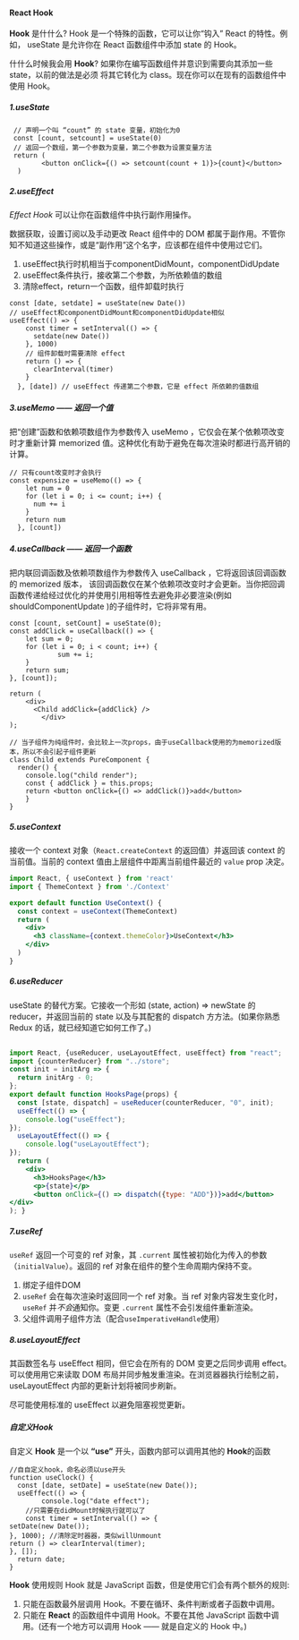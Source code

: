 #### React Hook

**Hook** 是什什么? Hook 是一个特殊的函数，它可以让你“钩入” React 的特性。例如， useState 是允许你在 React 函数组件中添加 state 的 Hook。

什什么时候我会⽤ **Hook**? 如果你在编写函数组件并意识到需要向其添加一些 state，以前的做法是必须 将其它转化为 class。现在你可以在现有的函数组件中使用 Hook。

##### 1.useState

```react
 // 声明一个叫 “count” 的 state 变量，初始化为0
 const [count, setcount] = useState(0)
 // 返回一个数组，第一个参数为变量，第二个参数为设置变量方法
 return (
 		<button onClick={() => setcount(count + 1)}>{count}</button>
  )
```

##### 2.useEffect

*Effect Hook* 可以让你在函数组件中执⾏副作⽤操作。

数据获取，设置订阅以及⼿动更改 React 组件中的 DOM 都属于副作⽤。不管你知不知道这些操作，或是“副作用”这个名字，应该都在组件中使用过它们。

1. useEffect执行时机相当于componentDidMount，componentDidUpdate
2. useEffect条件执行，接收第二个参数，为所依赖值的数组
3. 清除effect，return一个函数，组件卸载时执行

```react
const [date, setdate] = useState(new Date())
// useEffect和componentDidMount和componentDidUpdate相似
useEffect(() => {
    const timer = setInterval(() => {
      setdate(new Date())
    }, 1000)
    // 组件卸载时需要清除 effect 
    return () => {
      clearInterval(timer)
    }
  }, [date]) // useEffect 传递第二个参数，它是 effect 所依赖的值数组
```

##### 3.useMemo —— 返回一个值

把“创建”函数和依赖项数组作为参数传⼊ useMemo ，它仅会在某个依赖项改变时才重新计算 memorized 值。这种优化有助于避免在每次渲染时都进⾏高开销的计算。

```react
// 只有count改变时才会执行
const expensize = useMemo(() => {
    let num = 0
    for (let i = 0; i <= count; i++) {
      num += i
    }
    return num
  }, [count])
```

##### 4.useCallback —— 返回一个函数

把内联回调函数及依赖项数组作为参数传入 useCallback ，它将返回该回调函数的 memorized 版本， 该回调函数仅在某个依赖项改变时才会更新。当你把回调函数传递给经过优化的并使⽤引用相等性去避免非必要渲染(例如 shouldComponentUpdate )的⼦组件时，它将非常有用。

```react
const [count, setCount] = useState(0);
const addClick = useCallback(() => {
    let sum = 0;
    for (let i = 0; i < count; i++) {
			sum += i; 
    }
    return sum;
}, [count]);

return (
    <div>
      <Child addClick={addClick} />
		</div>
);

// 当子组件为纯组件时，会比较上一次props，由于useCallback使用的为memorized版本，所以不会引起子组件更新
class Child extends PureComponent {
  render() {
    console.log("child render");
    const { addClick } = this.props;
    return <button onClick={() => addClick()}>add</button>
	}
}
```

##### 5.useContext

接收一个 context 对象（`React.createContext` 的返回值）并返回该 context 的当前值。当前的 context 值由上层组件中距离当前组件最近的 `value` prop 决定。

```jsx
import React, { useContext } from 'react'
import { ThemeContext } from './Context'

export default function UseContext() {
  const context = useContext(ThemeContext)
  return (
    <div>
      <h3 className={context.themeColor}>UseContext</h3>
    </div>
  )
}
```

##### 6.useReducer

useState 的替代方案。它接收一个形如 (state, action) => newState 的 reducer，并返回当前的 state 以及与其配套的 dispatch ⽅方法。(如果你熟悉 Redux 的话，就已经知道它如何⼯作了。)

```jsx
 
import React, {useReducer, useLayoutEffect, useEffect} from "react";
import {counterReducer} from "../store";
const init = initArg => {
  return initArg - 0;
};
export default function HooksPage(props) {
  const [state, dispatch] = useReducer(counterReducer, "0", init);
  useEffect(() => {
    console.log("useEffect"); 
});
  useLayoutEffect(() => {
    console.log("useLayoutEffect"); 
});
  return (
    <div>
      <h3>HooksPage</h3>
      <p>{state}</p>
      <button onClick={() => dispatch({type: "ADD"})}>add</button>
</div>
); }
```

##### 7.useRef

`useRef` 返回一个可变的 ref 对象，其 `.current` 属性被初始化为传入的参数（`initialValue`）。返回的 ref 对象在组件的整个生命周期内保持不变。

1. 绑定子组件DOM
2. `useRef` 会在每次渲染时返回同一个 ref 对象。当 ref 对象内容发生变化时，`useRef` 并*不会*通知你。变更 `.current` 属性不会引发组件重新渲染。
3. 父组件调用子组件方法（配合`useImperativeHandle`使用）

##### 8.useLayoutEffect

其函数签名与 useEffect 相同，但它会在所有的 DOM 变更之后同步调用 effect。可以使⽤用它来读取 DOM 布局并同步触发重渲染。在浏览器器执⾏绘制之前， useLayoutEffect 内部的更新计划将被同步刷新。

尽可能使用标准的 useEffect 以避免阻塞视觉更新。



##### 自定义Hook

⾃定义 **Hook** 是一个以 **“use”** 开头，函数内部可以调⽤其他的 **Hook**的函数

```react
//⾃自定义hook，命名必须以use开头 
function useClock() {
  const [date, setDate] = useState(new Date());
  useEffect(() => {
		console.log("date effect"); 
    //只需要在didMount时候执⾏就可以了 
    const timer = setInterval(() => {
setDate(new Date());
}, 1000); //清除定时器器，类似willUnmount
return () => clearInterval(timer);
}, []);
  return date;
}
```

**Hook** 使⽤规则
 Hook 就是 JavaScript 函数，但是使用它们会有两个额外的规则:

1. 只能在函数最外层调用 Hook。不要在循环、条件判断或者⼦函数中调用。
2.  只能在 **React** 的函数组件中调用 Hook。不要在其他 JavaScript 函数中调用。(还有一个地⽅可以调用 Hook —— 就是自定义的 Hook 中。)